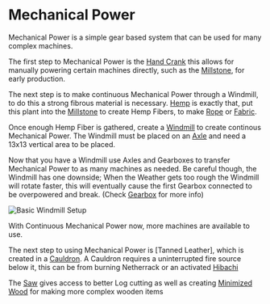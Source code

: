 # Mechanical Power

Mechanical Power is a simple gear based system that can be used for many complex machines.

The first step to Mechanical Power is the [Hand Crank](../blocks/hand_crank.md) this allows for manually powering certain machines directly, such as the [Millstone](../blocks/mill.md), for early production.

The next step is to make continuous Mechanical Power through a Windmill, to do this a strong fibrous material is necessary.
[Hemp](../blocks/hemp.md) is exactly that, put this plant into the [Millstone](../blocks/mill.md) to create Hemp Fibers, to make [Rope](../items/rope.md) or [Fabric](../items/fabric.md).

Once enough Hemp Fiber is gathered, create a [Windmill](../blocks/windmill.md) to create continous Mechanical Power.
The Windmill must be placed on an [Axle](../blocks/axle.md) and need a 13x13 vertical area to be placed.

Now that you have a Windmill use Axles and Gearboxes to transfer Mechanical Power to as many machines as needed. 
Be careful though, the Windmill has one downside; When the Weather gets too rough the Windmill will rotate faster, this will eventually cause the first Gearbox connected to be overpowered and break. (Check [Gearbox](../blocks/gearbox.md) for more info)

![Basic Windmill Setup](betterwithmods:docs/imgs/mechanical-power.png)

With Continuous Mechanical Power now, more machines are available to use.

The next step to using Mechanical Power is [Tanned Leather], which is created in a [Cauldron](../blocks/cauldron.md).
A Cauldron requires a uninterrupted fire source below it, this can be from burning Netherrack or an activated [Hibachi](../blocks/hib)



The [Saw](../blocks/saw.md) gives access to better Log cutting as well as creating [Minimized Wood](../blocks/minimized_wood.md) for making more complex wooden items














 

